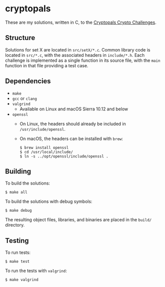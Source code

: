 # cryptopals

These are my solutions, written in C, to the [Cryptopals Crypto
Challenges](https://cryptopals.com).


## Structure

Solutions for set X are located in `src/setX/*.c`. Common library code is
located in `src/*.c`, with the associated headers in `include/*.h`. Each
challenge is implemented as a single function in its source file, with the
`main` function in that file providing a test case.


## Dependencies

- `make`
- `gcc` or `clang`
- `valgrind`
  - Available on Linux and macOS Sierra 10.12 and below
- `openssl`
  - On Linux, the headers should already be included in `/usr/include/openssl`.
  - On macOS, the headers can be installed with `brew`:

		$ brew install openssl
		$ cd /usr/local/include/
		$ ln -s ../opt/openssl/include/openssl .


## Building

To build the solutions:

	$ make all

To build the solutions with debug symbols:

	$ make debug

The resulting object files, libraries, and binaries are placed in the `build/`
directory.


## Testing

To run tests:

	$ make test

To run the tests with `valgrind`:

	$ make valgrind
